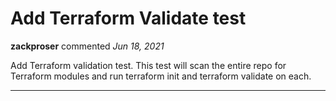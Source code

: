# Add Terraform Validate test

**zackproser** commented *Jun 18, 2021*

Add Terraform validation test. This test will scan the entire repo for Terraform modules and run terraform init and terraform validate on each.
<br />
***



